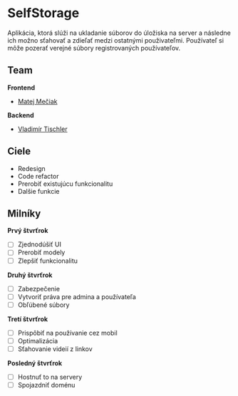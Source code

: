 # SelfStorage
Aplikácia, ktorá slúži na ukladanie súborov do úložiska na server a následne ich možno sťahovať a zdieľať medzi ostatnými použivateľmi. Používateľ si môže pozerať verejné súbory registrovaných používateľov. 

## Team

**Frontend**
- [Matej Mečiak](https://github.com/MatejMeciak "Matej Mečiak")

**Backend**
- [Vladimír Tischler](https://github.com/vladimirtischler "Vladimír Tischler")

## Ciele
- Redesign
- Code refactor
- Prerobiť existujúcu funkcionalitu
- Dalšie funkcie 

## Milníky
**Prvý štvrťrok**
- [ ] Zjednodúšiť UI
- [ ] Prerobiť modely
- [ ] Zlepšiť funkcionalitu

**Druhý štvrťrok**
- [ ] Zabezpečenie
- [ ] Vytvoriť práva pre admina a používateľa
- [ ] Obľúbené súbory

**Tretí štvrťrok**
- [ ] Prispôbiť na používanie cez mobil
- [ ] Optimalizácia
- [ ] Sťahovanie videií z linkov

**Posledný štvrťrok**
- [ ] Hostnuť to na servery
- [ ] Spojazdniť doménu
